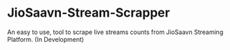 # JioSaavn-Stream-Scrapper
An easy to use, tool to scrape live streams counts from JioSaavn Streaming Platform. (In Development)
